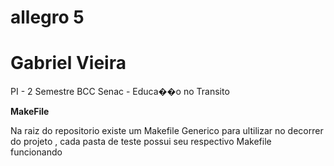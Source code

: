 allegro 5
=======

Gabriel Vieira
=====

PI - 2 Semestre BCC Senac - Educa��o no Transito

**MakeFile**

Na raiz do repositorio existe um Makefile Generico para ultilizar no decorrer 
do projeto , cada pasta de teste possui seu respectivo Makefile funcionando 
